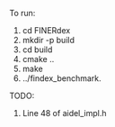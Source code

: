 To run:
1. cd FINERdex
2. mkdir -p build
3. cd build
4. cmake ..
5. make
6. ../findex_benchmark.

TODO:

1. Line 48 of aidel_impl.h